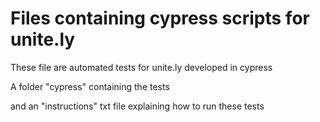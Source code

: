# Files containing cypress scripts for unite.ly 

These file are automated tests for unite.ly developed in cypress

A folder "cypress" containing the tests

and an "instructions" txt file explaining how to run these tests
